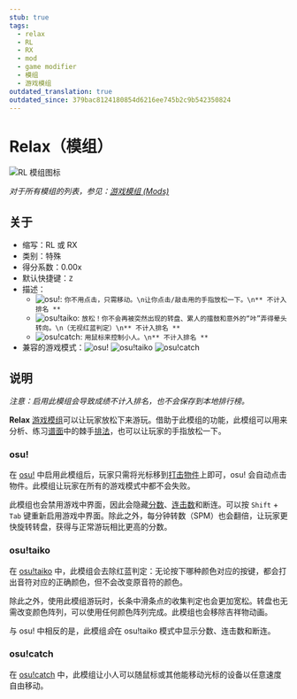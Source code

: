 ```yaml
---
stub: true
tags:
  - relax
  - RL
  - RX
  - mod
  - game modifier
  - 模组
  - 游戏模组
outdated_translation: true
outdated_since: 379bac8124180854d6216ee745b2c9b542350824
---
```


# Relax（模组）

![RL 模组图标](/wiki/shared/mods/RL.png "Relax (RL) 模组图标")

*对于所有模组的列表，参见：[游戏模组 (Mods)](/wiki/Gameplay/Game_modifier)*

## 关于

- 缩写：RL 或 RX
- 类别：特殊
- 得分系数：0.00x
- 默认快捷键：`Z`
- 描述：
  - ![][osu!]: `你不用点击，只需移动。\n让你点击/敲击用的手指放松一下。\n** 不计入排名 **`
  - ![][osu!taiko]: `放松！你不会再被突然出现的转盘、累人的擂鼓和意外的“咔”弄得晕头转向。\n（无视红蓝判定）\n** 不计入排名 **`
  - ![][osu!catch]: `用鼠标来控制小人。\n** 不计入排名 **`
- 兼容的游戏模式：![][osu!] ![][osu!taiko] ![][osu!catch]

## 说明

*注意：启用此模组会导致成绩不计入排名，也不会保存到本地排行榜。*

**Relax** [游戏模组](/wiki/Gameplay/Game_modifier)可以让玩家放松下来游玩。借助于此模组的功能，此模组可以用来分析、练习[谱面](/wiki/Beatmap)中的棘手[排法](/wiki/Beatmap/Pattern)，也可以让玩家的手指放松一下。

### osu!

在 [osu!](/wiki/Game_mode/osu!) 中启用此模组后，玩家只需将光标移到[打击物件](/wiki/Gameplay/Hit_object)上即可，osu! 会自动点击物件。此模组让玩家在所有的游戏模式中都不会失败。

此模组也会禁用游戏中界面，因此会隐藏[分数](/wiki/Gameplay/Score)、[连击数](/wiki/Beatmapping/Combo)和断连。可以按 `Shift` + `Tab` 键重新启用游戏中界面。除此之外，每分钟转数（SPM）也会翻倍，让玩家更快旋转转盘，获得与正常游玩相比更高的分数。

### osu!taiko

在 [osu!taiko](/wiki/Game_mode/osu!taiko) 中，此模组会去除红蓝判定：无论按下哪种颜色对应的按键，都会打出音符对应的正确颜色，但不会改变原音符的颜色。

除此之外，使用此模组游玩时，长条中滑条点的收集判定也会更加宽松。转盘也无需改变颜色阵列，可以使用任何颜色阵列完成。此模组也会移除吉祥物动画。

与 osu! 中相反的是，此模组*会*在 osu!taiko 模式中显示分数、连击数和断连。

### osu!catch

在 [osu!catch](/wiki/Game_mode/osu!catch) 中，此模组让小人可以随鼠标或其他能移动光标的设备以任意速度自由移动。

[osu!]: /wiki/shared/mode/osu.png "osu!"
[osu!taiko]: /wiki/shared/mode/taiko.png "osu!taiko"
[osu!catch]: /wiki/shared/mode/catch.png "osu!catch"
